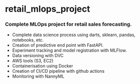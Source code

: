# retail_mlops_project

### Complete MLOps project for retail sales forecasting.

* Complete data science process using darts, sklearn, pandas, notebooks, etc.
* Creation of predictive end point with FastAPI.
* Experiment tracking and model registration with MLFlow.
* Data versioning with DVC
* AWS tools (S3, EC2)
* Containerisation using Docker
* Creation of CI/CD pipeline with github actions
* Monitoring with NannyML
